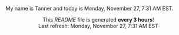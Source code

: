 My name is Tanner and today is Monday, November 27, 7:31 AM EST.

<p align="center">This <i>README</i> file is generated <b>every 3 hours</b>!</br>Last refresh: Monday, November 27, 7:31 AM EST<br /></p>
